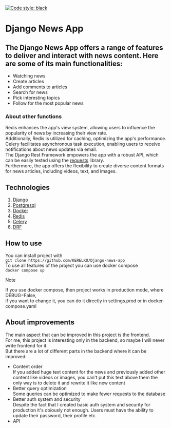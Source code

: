 [![Code style: black](https://img.shields.io/badge/code%20style-black-000000.svg)](https://github.com/psf/black)
# Django News App

## The Django News App offers a range of features to deliver and interact with news content. Here are some of its main functionalities:
- Watching news
- Create articles
- Add comments to articles
- Search for news
- Pick interesting topics
- Follow for the most popular news

### About other functions
Redis enhances the app's view system, allowing users to influence the popularity of news by increasing their view rate.  
Additionally, Redis is utilized for caching, optimizing the app's performance.  
Celery facilitates asynchronous task execution, enabling users to receive notifications about news updates via email.  
The Django Rest Framework empowers the app with a robust API, which can be easily tested using the [requests](https://requests.readthedocs.io/en/latest/) library.    
Furthermore, the app offers the flexibility to create diverse content formats for news articles, including videos, text, and images.    

## Technologies 
1. [Django](https://www.djangoproject.com/)
2. [Postgresql](https://www.postgresql.org/)
3. [Docker](https://www.docker.com/)
4. [Redis](https://redis.io/)
5. [Celery](https://docs.celeryq.dev/en/stable/)
6. [DRF](https://www.django-rest-framework.org/)

## How to use
You can install project with  
`git clone https://github.com/KERELKO/Django-news-app`  
To use all features of the project you can use docker compose  
`docker compose up` 

> [!NOTE]
> If you use docker compose, then project works in production mode, where DEBUG=False,  
> if you want to change it, you can do it directly in settings.prod or in docker-compose.yaml  

## About improvements
The main aspect that can be improved in this project is the frontend.  
For me, this project is interesting only in the backend, so maybe I will never write frontend for it.  
But there are a lot of different parts in the backend where it can be improved:
- Content order  
If you added huge text content for the news and previously added other content like videos or images, you can't put this text above them the only way is to delete it and rewrite it like new content 
- Better query optimization  
Some queries can be optimized to make fewer requests to the database  
- Better auth system and security  
Despite the fact that I created basic auth system and security for production it's obiously not enough. Users must have the ability to update their password, their profile etc.
- API
